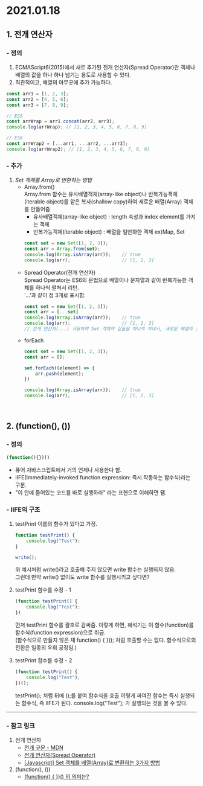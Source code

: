 <!-- 2021.01.18 -->

# 2021.01.18

## 1. 전개 연산자

### - 정의

1. ECMAScript6(2015)에서 새로 추가된 전개 연산자(Spread Operator)란 객체나 배열의 값을 하나 하나 넘기는 용도로 사용할 수 있다.
2. 직관적이고, 배열의 아무곳에 추가 가능하다.
```js 
const arr1 = [1, 2, 3];
const arr2 = [4, 5, 6];
const arr3 = [7, 8, 9];

// ES5
const arrWrap = arr1.concat(arr2, arr3);
console.log(arrWrap); // [1, 2, 3, 4, 5, 6, 7, 8, 9]

// ES6
const arrWrap2 = [...arr1, ...arr2, ...arr3];
console.log(arrWrap2); // [1, 2, 3, 4, 5, 6, 7, 8, 9]
```

### - 추가

1. *Set 객체를 Array로 변환하는 방법*
    - Array.from()   
        Array.from 함수는 유사배열객체(array-like object)나 반복가능객체(iterable object)를 얕은 복사(shallow copy)하여 새로운 배열(Array) 객체를 만들어줌   
        * 유사배열객체(array-like object) : length 속성과 index element를 가지는 객체
        * 반복가능객체(iterable object) : 배열을 일반화한 객체 ex)Map, Set
        ```js
        const set = new Set([1, 2, 3]);
        const arr = Array.from(set);
        console.log(Array.isArray(arr));    // true            
        console.log(arr);                   // [1, 2, 3]
        ```
    - Spread Operator(전개 연산자)   
        Spread Operator는 ES6의 문법으로 배열이나 문자열과 같이 반복가능한 객체를 하나씩 펼쳐서 리턴.   
        '...'과 같이 점 3개로 표시함.
        ```js
        const set = new Set([1, 2, 3]);
        const arr = [...set]
        console.log(Array.isArray(arr));    // true
        console.log(arr);                   // [1, 2, 3]
        // 전개 연산자(...) 사용하여 Set 객체의 값들을 하나씩 꺼내서, 새로운 배열의 원소로 넣어서, arr 변수에 저장함
        ```
    - forEach
        ```js
        const set = new Set([1, 2, 3]);
        const arr = [];

        set.forEach((element) => {
            arr.push(element);
        })

        console.log(Array.isArray(arr));    // true
        console.log(arr);                   // [1, 2, 3]
        ```            

<!-- 2. *[...Array(num)]?* -->

<br/>

## 2. (function(), ())

### - 정의
```js
(function(){})()
```
-   퓨어 자바스크립트에서 거의 언제나 사용한다 함.
-   IIFE(Immediately-invoked function expression: 즉시 작동하는 함수식)라는 구문.
-   "이 안에 들어있는 코드를 바로 실행하라" 라는 표현으로 이해하면 됌.

### - IIFE의 구조
1. testPrint 이름의 함수가 있다고 가정.
    ```js
    function testPrint() {
        console.log("Test");
    }

    write();
    ```
    위 예시처럼 write()라고 호출해 주지 않으면 write 함수는 실행되지 않음.   
    그런데 만약 write() 없이도 write 함수를 실행시키고 싶다면?

2. testPrint 함수를 수정 - 1
    ```js
    (function testPrint() {
        console.log("Test");
    })
    ```
    먼저 testPrint 함수를 괄호로 감싸줌.
    이렇게 하면, 해석기는 이 함수(function)를 함수식(function expression)으로 취급.   
    (함수식으로 만들지 않은 채 function() { }(); 처럼 호출할 수는 없다. 함수식으로의 전환은 일종의 우회 공정임.)

3. testPrint 함수를 수정 - 2
    ```js
    (function testPrint() {
        console.log("Test");
    })();
    ```
    testPrint(); 처럼 뒤에 ();를 붙여 함수식을 호출
    이렇게 짜여진 함수는 즉시 실행되는 함수식, 즉 IIFE가 된다.
    console.log("Test"); 가 실행되는 것을 볼 수 있다.
    
<hr/>

### - **참고 링크**
1. 전개 연산자
    - [전개 구문 - MDN](https://developer.mozilla.org/ko/docs/Web/JavaScript/Reference/Operators/Spread_syntax)
    - [전개 연산자(Spread Operator)](https://velog.io/@recordboy/전개-연산자Spread-Operator)
    - [[Javascript] Set 객체를 배열(Array)로 변환하는 3가지 방법](https://hianna.tistory.com/421)
2. (function(), ())    
    - [(function() { })() 의 의미는?](https://findawayer.tistory.com/entry/IIE의-의미는)
